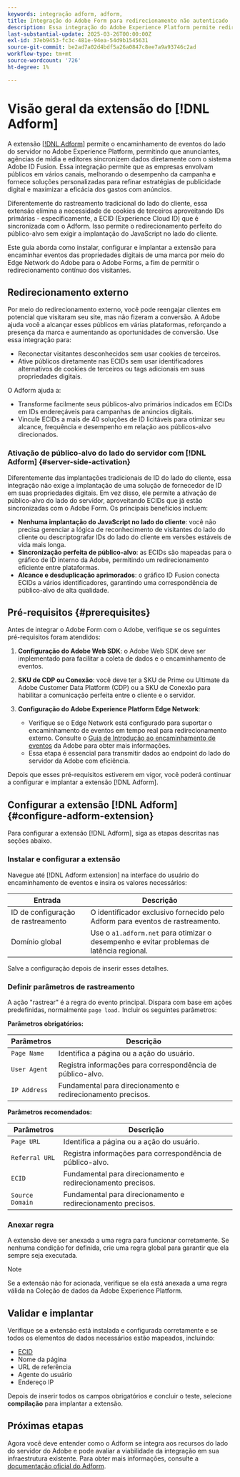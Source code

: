 ```yaml
---
keywords: integração adform, adform,
title: Integração do Adobe Form para redirecionamento não autenticado
description: Essa integração do Adobe Experience Platform permite redirecionar usuários com base na ECID.
last-substantial-update: 2025-03-26T00:00:00Z
exl-id: 37eb9453-fc3c-481e-94ea-54d9b1545631
source-git-commit: be2ad7a02d4bdf5a26a0847c8ee7a9a93746c2ad
workflow-type: tm+mt
source-wordcount: '726'
ht-degree: 1%

---
```


# Visão geral da extensão do [!DNL Adform]

A extensão [[!DNL Adform]](https://www.adformhelp.com/hc/en-us/articles/29635608709137-Use-the-Adform-S2S-Site-Tracking-Extension-With-Adobe-Experience-Cloud) permite o encaminhamento de eventos do lado do servidor no Adobe Experience Platform, permitindo que anunciantes, agências de mídia e editores sincronizem dados diretamente com o sistema Adobe ID Fusion. Essa integração permite que as empresas envolvam públicos em vários canais, melhorando o desempenho da campanha e fornece soluções personalizadas para refinar estratégias de publicidade digital e maximizar a eficácia dos gastos com anúncios.

Diferentemente do rastreamento tradicional do lado do cliente, essa extensão elimina a necessidade de cookies de terceiros aproveitando IDs primárias - especificamente, a ECID (Experience Cloud ID) que é sincronizada com o Adform. Isso permite o redirecionamento perfeito do público-alvo sem exigir a implantação do JavaScript no lado do cliente.

Este guia aborda como instalar, configurar e implantar a extensão para encaminhar eventos das propriedades digitais de uma marca por meio do Edge Network do Adobe para o Adobe Forms, a fim de permitir o redirecionamento contínuo dos visitantes.

## Redirecionamento externo

Por meio do redirecionamento externo, você pode reengajar clientes em potencial que visitaram seu site, mas não fizeram a conversão. A Adobe ajuda você a alcançar esses públicos em várias plataformas, reforçando a presença da marca e aumentando as oportunidades de conversão. Use essa integração para:

* Reconectar visitantes desconhecidos sem usar cookies de terceiros.
* Ative públicos diretamente nas ECIDs sem usar identificadores alternativos de cookies de terceiros ou tags adicionais em suas propriedades digitais.

O Adform ajuda a:

* Transforme facilmente seus públicos-alvo primários indicados em ECIDs em IDs endereçáveis para campanhas de anúncios digitais.
* Vincule ECIDs a mais de 40 soluções de ID licitáveis para otimizar seu alcance, frequência e desempenho em relação aos públicos-alvo direcionados.

### Ativação de público-alvo do lado do servidor com [!DNL Adform] {#server-side-activation}

Diferentemente das implantações tradicionais de ID do lado do cliente, essa integração não exige a implantação de uma solução de fornecedor de ID em suas propriedades digitais. Em vez disso, ele permite a ativação de público-alvo do lado do servidor, aproveitando ECIDs que já estão sincronizadas com o Adobe Form. Os principais benefícios incluem:

* **Nenhuma implantação do JavaScript no lado do cliente**: você não precisa gerenciar a lógica de reconhecimento de visitantes do lado do cliente ou descriptografar IDs do lado do cliente em versões estáveis de vida mais longa.
* **Sincronização perfeita de público-alvo**: as ECIDs são mapeadas para o gráfico de ID interno da Adobe, permitindo um redirecionamento eficiente entre plataformas.
* **Alcance e desduplicação aprimorados**: o gráfico ID Fusion conecta ECIDs a vários identificadores, garantindo uma correspondência de público-alvo de alta qualidade.

## Pré-requisitos {#prerequisites}

Antes de integrar o Adobe Form com o Adobe, verifique se os seguintes pré-requisitos foram atendidos:

1. **Configuração do Adobe Web SDK**: o Adobe Web SDK deve ser implementado para facilitar a coleta de dados e o encaminhamento de eventos.

2. **SKU de CDP ou Conexão**: você deve ter a SKU de Prime ou Ultimate da Adobe Customer Data Platform (CDP) ou a SKU de Conexão para habilitar a comunicação perfeita entre o cliente e o servidor.

3. **Configuração do Adobe Experience Platform Edge Network**:
   * Verifique se o Edge Network está configurado para suportar o encaminhamento de eventos em tempo real para redirecionamento externo. Consulte o [Guia de Introdução ao encaminhamento de eventos](https://experienceleague.adobe.com/pt-br/docs/experience-platform/tags/event-forwarding/getting-started) da Adobe para obter mais informações.
   * Essa etapa é essencial para transmitir dados ao endpoint do lado do servidor da Adobe com eficiência.

Depois que esses pré-requisitos estiverem em vigor, você poderá continuar a configurar e implantar a extensão [!DNL Adform].

## Configurar a extensão [!DNL Adform] {#configure-adform-extension}

Para configurar a extensão [!DNL Adform], siga as etapas descritas nas seções abaixo.

### Instalar e configurar a extensão

Navegue até [!DNL Adform extension] na interface do usuário do encaminhamento de eventos e insira os valores necessários:

| Entrada | Descrição |
| --- | --- |
| ID de configuração de rastreamento | O identificador exclusivo fornecido pelo Adform para eventos de rastreamento. |
| Domínio global | Use o `a1.adform.net` para otimizar o desempenho e evitar problemas de latência regional. |

Salve a configuração depois de inserir esses detalhes.

<!-- ![Installing and configuring the Adform extension in Adobe Experience Platorm]() -->

### Definir parâmetros de rastreamento

A ação &quot;rastrear&quot; é a regra do evento principal. Dispara com base em ações predefinidas, normalmente `page load.` Incluir os seguintes parâmetros:

**Parâmetros obrigatórios:**

| Parâmetros | Descrição |
| --- | --- |
| `Page Name` | Identifica a página ou a ação do usuário. |
| `User Agent` | Registra informações para correspondência de público-alvo. |
| `IP Address` | Fundamental para direcionamento e redirecionamento precisos. |

**Parâmetros recomendados:**

| Parâmetros | Descrição |
| --- | --- |
| `Page URL` | Identifica a página ou a ação do usuário. |
| `Referral URL` | Registra informações para correspondência de público-alvo. |
| `ECID` | Fundamental para direcionamento e redirecionamento precisos. |
| `Source Domain` | Fundamental para direcionamento e redirecionamento precisos. |

<!-- ![Tracking parameters for Adform]() -->

### Anexar regra

A extensão deve ser anexada a uma regra para funcionar corretamente. Se nenhuma condição for definida, crie uma regra global para garantir que ela sempre seja executada.

>[!NOTE]
>
>Se a extensão não for acionada, verifique se ela está anexada a uma regra válida na Coleção de dados da Adobe Experience Platform.

<!-- ![Attach a rule to the Adform extension]() -->

## Validar e implantar

Verifique se a extensão está instalada e configurada corretamente e se todos os elementos de dados necessários estão mapeados, incluindo:

* [ECID](/help/identity-service/features/ecid.md)
* Nome da página
* URL de referência
* Agente do usuário
* Endereço IP

Depois de inserir todos os campos obrigatórios e concluir o teste, selecione **compilação** para implantar a extensão.

## Próximas etapas

Agora você deve entender como o Adform se integra aos recursos do lado do servidor do Adobe e pode avaliar a viabilidade da integração em sua infraestrutura existente. Para obter mais informações, consulte a [documentação oficial do Adform](https://www.adformhelp.com/hc/en-us/articles/29635608709137-Use-the-Adform-S2S-Site-Tracking-Extension-With-Adobe-Experience-Cloud).
